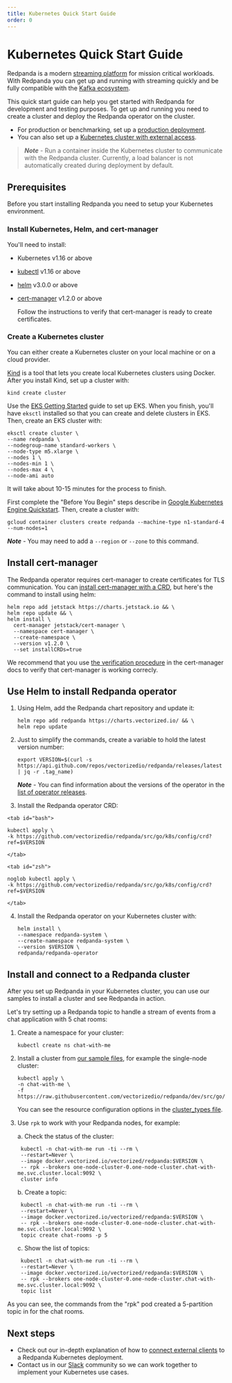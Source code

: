 ```yaml
---
title: Kubernetes Quick Start Guide
order: 0
---
```

# Kubernetes Quick Start Guide

Redpanda is a modern [streaming platform](/blog/intelligent-data-api/) for mission critical workloads.
With Redpanda you can get up and running with streaming quickly
and be fully compatible with the [Kafka ecosystem](https://cwiki.apache.org/confluence/display/KAFKA/Ecosystem).

This quick start guide can help you get started with Redpanda for development and testing purposes.
To get up and running you need to create a cluster and deploy the Redpanda operator on the cluster.

- For production or benchmarking, set up a [production deployment](/docs/production-deployment).
- You can also set up a [Kubernetes cluster with external access](/docs/kubernetes-external-connect).

> **_Note_** - Run a container inside the Kubernetes cluster to communicate with the Redpanda cluster.
> Currently, a load balancer is not automatically created during deployment by default.

## Prerequisites

Before you start installing Redpanda you need to setup your Kubernetes environment.

### Install Kubernetes, Helm, and cert-manager 

You'll need to install:

- Kubernetes v1.16 or above
- [kubectl](https://kubernetes.io/docs/tasks/tools/) v1.16 or above
- [helm](https://github.com/helm/helm/releases) v3.0.0 or above
- [cert-manager](https://cert-manager.io/docs/installation/kubernetes/) v1.2.0 or above

    Follow the instructions to verify that cert-manager is ready to create certificates.

### Create a Kubernetes cluster

You can either create a Kubernetes cluster on your local machine or on a cloud provider.

<tabs>

  <tab id="Kind">

  [Kind](https://kind.sigs.k8s.io) is a tool that lets you create local Kubernetes clusters using Docker.
    After you install Kind, set up a cluster with:

  ```
  kind create cluster
  ```

  </tab>

  <tab id="AWS EKS">

  Use the [EKS Getting Started](https://docs.aws.amazon.com/eks/latest/userguide/getting-started-eksctl.html) guide to set up EKS.
  When you finish, you'll have `eksctl` installed so that you can create and delete clusters in EKS.
  Then, create an EKS cluster with:

  ```
  eksctl create cluster \
  --name redpanda \
  --nodegroup-name standard-workers \
  --node-type m5.xlarge \
  --nodes 1 \
  --nodes-min 1 \
  --nodes-max 4 \
  --node-ami auto
  ```

  It will take about 10-15 minutes for the process to finish.

  </tab>

  <tab id="Google GKE">

  First complete the "Before You Begin" steps describe in [Google Kubernetes Engine Quickstart](https://cloud.google.com/kubernetes-engine/docs/quickstart).
  Then, create a cluster with:

  ```
  gcloud container clusters create redpanda --machine-type n1-standard-4 --num-nodes=1
  ```

  **_Note_** - You may need to add a `--region` or `--zone` to this command.

  </tab>
</tabs>

## Install cert-manager

The Redpanda operator requires cert-manager to create certificates for TLS communication.
You can [install cert-manager with a CRD](https://cert-manager.io/docs/installation/kubernetes/#installing-with-helm),
but here's the command to install using helm:

```
helm repo add jetstack https://charts.jetstack.io && \
helm repo update && \
helm install \
  cert-manager jetstack/cert-manager \
  --namespace cert-manager \
  --create-namespace \
  --version v1.2.0 \
  --set installCRDs=true
```

We recommend that you use [the verification procedure](https://cert-manager.io/docs/installation/kubernetes/#verifying-the-installation) in the cert-manager docs
to verify that cert-manager is working correcly.

## Use Helm to install Redpanda operator

1. Using Helm, add the Redpanda chart repository and update it:

    ```
    helm repo add redpanda https://charts.vectorized.io/ && \
    helm repo update
    ```

2. Just to simplify the commands, create a variable to hold the latest version number:

    ```
    export VERSION=$(curl -s https://api.github.com/repos/vectorizedio/redpanda/releases/latest | jq -r .tag_name)
    ```

    **_Note_** - You can find information about the versions of the operator in the [list of operator releases](https://github.com/vectorizedio/redpanda/releases).

3. Install the Redpanda operator CRD:

<tabs group="shell">

	<tab id="bash">

```
kubectl apply \
-k https://github.com/vectorizedio/redpanda/src/go/k8s/config/crd?ref=$VERSION
```
	</tab>

	<tab id="zsh">

```
noglob kubectl apply \
-k https://github.com/vectorizedio/redpanda/src/go/k8s/config/crd?ref=$VERSION
```

	</tab>

</tabs>

4. Install the Redpanda operator on your Kubernetes cluster with:

    ```
    helm install \
    --namespace redpanda-system \
    --create-namespace redpanda-system \
    --version $VERSION \
    redpanda/redpanda-operator
    ```

## Install and connect to a Redpanda cluster

After you set up Redpanda in your Kubernetes cluster, you can use our samples to install a cluster and see Redpanda in action.

Let's try setting up a Redpanda topic to handle a stream of events from a chat application with 5 chat rooms:

1. Create a namespace for your cluster:

    ```
    kubectl create ns chat-with-me
    ```

2. Install a cluster from [our sample files](https://github.com/vectorizedio/redpanda/tree/dev/src/go/k8s/config/samples), for example the single-node cluster:
                
    ```
    kubectl apply \
    -n chat-with-me \
    -f https://raw.githubusercontent.com/vectorizedio/redpanda/dev/src/go/k8s/config/samples/one_node_cluster.yaml
    ```

    You can see the resource configuration options in the [cluster_types file](https://github.com/vectorizedio/redpanda/blob/dev/src/go/k8s/apis/redpanda/v1alpha1/cluster_types.go).

3. Use `rpk` to work with your Redpanda nodes, for example:

    a. Check the status of the cluster:

        kubectl -n chat-with-me run -ti --rm \
        --restart=Never \
        --image docker.vectorized.io/vectorized/redpanda:$VERSION \
        -- rpk --brokers one-node-cluster-0.one-node-cluster.chat-with-me.svc.cluster.local:9092 \
        cluster info
    
    b. Create a topic:

        kubectl -n chat-with-me run -ti --rm \
        --restart=Never \
        --image docker.vectorized.io/vectorized/redpanda:$VERSION \
        -- rpk --brokers one-node-cluster-0.one-node-cluster.chat-with-me.svc.cluster.local:9092 \
        topic create chat-rooms -p 5

    c. Show the list of topics:

        kubectl -n chat-with-me run -ti --rm \
        --restart=Never \
        --image docker.vectorized.io/vectorized/redpanda:$VERSION \
        -- rpk --brokers one-node-cluster-0.one-node-cluster.chat-with-me.svc.cluster.local:9092 \
        topic list

As you can see, the commands from the "rpk" pod created a 5-partition topic in for the chat rooms.

## Next steps

- Check out our in-depth explanation of how to [connect external clients](/docs/kubernetes-connectivity) to a Redpanda Kubernetes deployment.
- Contact us in our [Slack](https://vectorized.io/slack) community so we can work together to implement your Kubernetes use cases.

